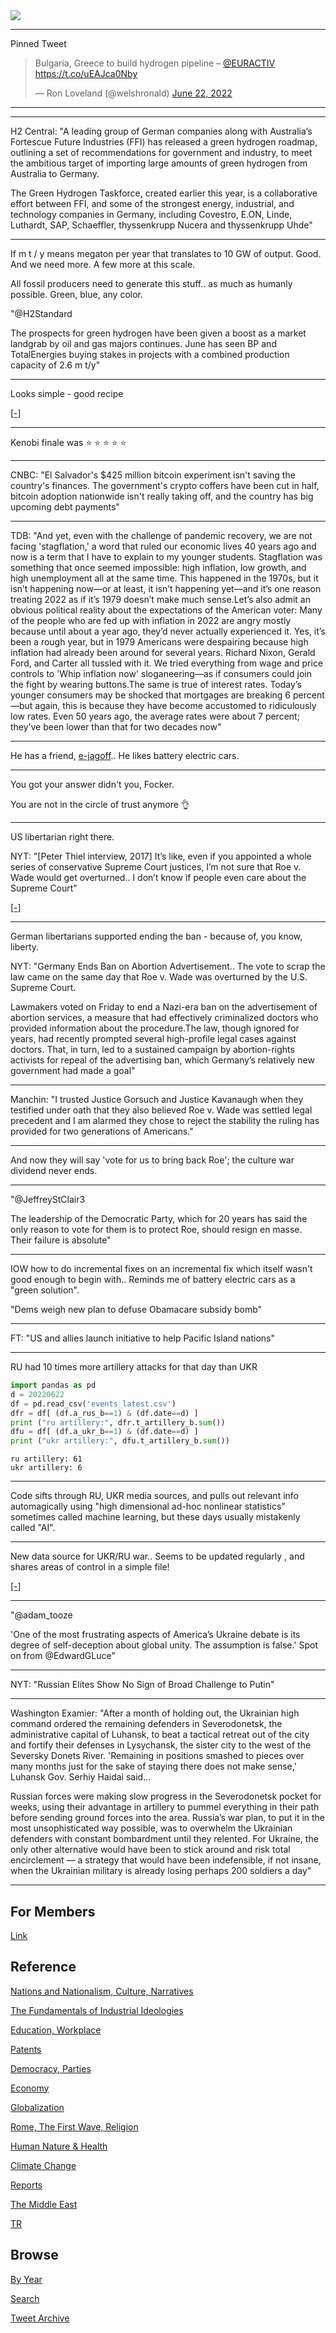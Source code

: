 <img src="https://drive.google.com/uc?export=view&id=1B2wf9R7AMH1d7Vw6e2mucLbIQ5NSjir7"/>

---

Pinned Tweet

<blockquote class="twitter-tweet"><p lang="en" dir="ltr">Bulgaria, Greece to build hydrogen pipeline – <a href="https://twitter.com/EURACTIV?ref_src=twsrc%5Etfw">@EURACTIV</a> <a href="https://t.co/uEAJca0Nby">https://t.co/uEAJca0Nby</a></p>&mdash; Ron Loveland (@welshronald) <a href="https://twitter.com/welshronald/status/1539496062896979969?ref_src=twsrc%5Etfw">June 22, 2022</a></blockquote> <script async src="https://platform.twitter.com/widgets.js" charset="utf-8"></script>

---


---

H2 Central: "A leading group of German companies along with
Australia’s Fortescue Future Industries (FFI) has released a green
hydrogen roadmap, outlining a set of recommendations for government
and industry, to meet the ambitious target of importing large amounts
of green hydrogen from Australia to Germany.

The Green Hydrogen Taskforce, created earlier this year, is a
collaborative effort between FFI, and some of the strongest energy,
industrial, and technology companies in Germany, including Covestro,
E.ON, Linde, Luthardt, SAP, Schaeffler, thyssenkrupp Nucera and
thyssenkrupp Uhde"

---

If m t / y means megaton per year that translates to 10 GW of output.
Good. And we need more. A few more at this scale.

All fossil producers need to generate this stuff.. as much as humanly
possible. Green, blue, any color.

"@H2Standard

The prospects for green hydrogen have been given a boost as a market
landgrab by oil and gas majors continues. June has seen BP and
TotalEnergies buying stakes in projects with a combined production
capacity of 2.6 m t/y"

---

Looks simple - good recipe

[[-]](https://youtu.be/P2Ns5waSDog)

---

Kenobi finale was ⭐ ⭐ ⭐ ⭐ ⭐

---

CNBC: "El Salvador's $425 million bitcoin experiment isn't saving the
country's finances. The government's crypto coffers have been cut in
half, bitcoin adoption nationwide isn't really taking off, and the
country has big upcoming debt payments"

---


TDB: "And yet, even with the challenge of pandemic recovery, we are
not facing 'stagflation,' a word that ruled our economic lives 40
years ago and now is a term that I have to explain to my younger
students. Stagflation was something that once seemed impossible: high
inflation, low growth, and high unemployment all at the same
time. This happened in the 1970s, but it isn’t happening now—or at
least, it isn’t happening yet—and it’s one reason treating 2022 as if
it’s 1979 doesn’t make much sense.Let’s also admit an obvious
political reality about the expectations of the American voter: Many
of the people who are fed up with inflation in 2022 are angry mostly
because until about a year ago, they’d never actually experienced
it. Yes, it’s been a rough year, but in 1979 Americans were despairing
because high inflation had already been around for several
years. Richard Nixon, Gerald Ford, and Carter all tussled with it. We
tried everything from wage and price controls to 'Whip inflation now'
sloganeering—as if consumers could join the fight by wearing
buttons.The same is true of interest rates. Today’s younger consumers
may be shocked that mortgages are breaking 6 percent—but again, this
is because they have become accustomed to ridiculously low rates. Even
50 years ago, the average rates were about 7 percent; they’ve been
lower than that for two decades now"

---

He has a friend, [e-jagoff](tweets/2022/muskthiel.jpeg).. He likes
battery electric cars. 

---

You got your answer didn't you, Focker.

You are not in the circle of trust anymore 👌

---

US libertarian right there.

NYT: "[Peter Thiel interview, 2017] It’s like, even if you appointed a
whole series of conservative Supreme Court justices, I’m not sure that
Roe v. Wade would get overturned.. I don’t know if people even care
about the Supreme Court"

[[-]](https://www.nytimes.com/2017/01/11/fashion/peter-thiel-donald-trump-silicon-valley-technology-gawker.html)

---

German libertarians supported ending the ban - because of, you know,
liberty.

NYT: "Germany Ends Ban on Abortion Advertisement.. The vote to scrap
the law came on the same day that Roe v. Wade was overturned by the
U.S. Supreme Court.

Lawmakers voted on Friday to end a Nazi-era ban on the advertisement
of abortion services, a measure that had effectively criminalized
doctors who provided information about the procedure.The law, though
ignored for years, had recently prompted several high-profile legal
cases against doctors. That, in turn, led to a sustained campaign by
abortion-rights activists for repeal of the advertising ban, which
Germany’s relatively new government had made a goal"

---

Manchin: "I trusted Justice Gorsuch and Justice Kavanaugh when they
testified under oath that they also believed Roe v. Wade was settled
legal precedent and I am alarmed they chose to reject the stability
the ruling has provided for two generations of Americans."

---

And now they will say 'vote for us to bring back Roe'; the culture war
dividend never ends.

---

"@JeffreyStClair3

The leadership of the Democratic Party, which for 20 years has said
the only reason to vote for them is to protect Roe, should resign en
masse. Their failure is absolute"

---

IOW how to do incremental fixes on an incremental fix which itself
wasn't good enough to begin with.. Reminds me of battery electric
cars as a "green solution".

"Dems weigh new plan to defuse Obamacare subsidy bomb"

---

FT: "US and allies launch initiative to help Pacific Island nations"

---

RU had 10 times more artillery attacks for that day than UKR


```python
import pandas as pd
d = 20220622
df = pd.read_csv('events_latest.csv')
dfr = df[ (df.a_rus_b==1) & (df.date==d) ]
print ("ru artillery:", dfr.t_artillery_b.sum())
dfu = df[ (df.a_ukr_b==1) & (df.date==d) ]
print ("ukr artillery:", dfu.t_artillery_b.sum())
```

```text
ru artillery: 61
ukr artillery: 6
```

---

Code sifts through RU, UKR media sources, and pulls out relevant info
automagically using "high dimensional ad-hoc nonlinear statistics"
sometimes called machine learning, but these days usually mistakenly
called "AI".

---

New data source for UKR/RU war.. Seems to be updated regularly ,
and shares areas of control in a simple file!

[[-]](https://github.com/zhukovyuri/VIINA)

---

"@adam_tooze

'One of the most frustrating aspects of America’s Ukraine debate is
its degree of self-deception about global unity. The assumption is
false.' Spot on from @EdwardGLuce"

---
 
NYT: "Russian Elites Show No Sign of Broad Challenge to Putin"

---

Washington Examier: "After a month of holding out, the Ukrainian high
command ordered the remaining defenders in Severodonetsk, the
administrative capital of Luhansk, to beat a tactical retreat out of
the city and fortify their defenses in Lysychansk, the sister city to
the west of the Seversky Donets River. 'Remaining in positions smashed
to pieces over many months just for the sake of staying there does not
make sense,' Luhansk Gov. Serhiy Haidai said...

Russian forces were making slow progress in the Severodonetsk pocket
for weeks, using their advantage in artillery to pummel everything in
their path before sending ground forces into the area. Russia’s war
plan, to put it in the most unsophisticated way possible, was to
overwhelm the Ukrainian defenders with constant bombardment until they
relented. For Ukraine, the only other alternative would have been to
stick around and risk total encirclement — a strategy that would have
been indefensible, if not insane, when the Ukrainian military is
already losing perhaps 200 soldiers a day"

---

## For Members

[Link](https://thirdwave-members.herokuapp.com)

## Reference

[Nations and Nationalism, Culture, Narratives](2013/02/nations-and-nationalism.html)

[The Fundamentals of Industrial Ideologies](2011/04/fundamentals-of-industrial-ideologies.html)

[Education, Workplace](2017/09/education-workplace.html)

[Patents](2018/09/patents.html)

[Democracy, Parties](2016/11/democracy.html)

[Economy](2018/05/economy.html)

[Globalization](2018/09/globalization.html)

[Rome, The First Wave, Religion](2017/12/rome.html)

[Human Nature & Health](2020/07/human-nature.html)

[Climate Change](2018/12/climate.html)

[Reports](2019/05/reports.html)

[The Middle East](2019/07/middleeast.html)

[TR](../tr)

## Browse

[By Year](years.html)

[Search](search.html)

[Tweet Archive](tweets/index.html)

